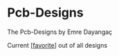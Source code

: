 # Pcb-Designs  
The Pcb-Designs by Emre Dayangaç  

Current [[favorite](https://github.com/EmreDay1/Pcb-Designs/tree/main/Picksy)] out of all designs  

